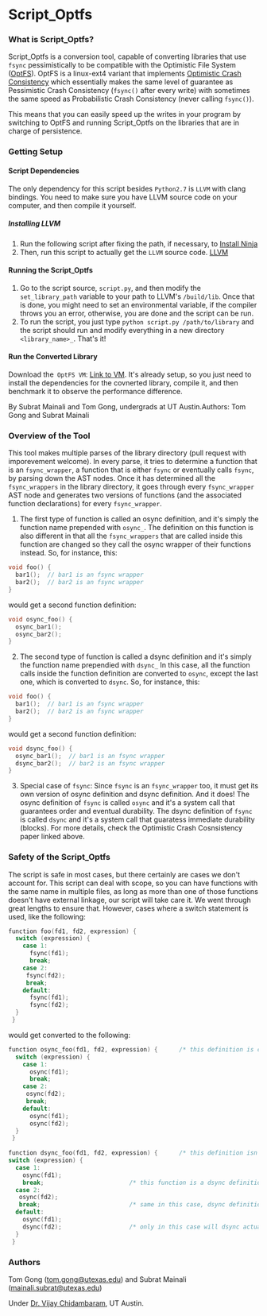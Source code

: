 # Script_Optfs #
### What is Script_Optfs? ###
Script_Optfs is a conversion tool, capable of converting libraries that use `fsync` pessimistically to be compatible with the Optimistic File System ([OptFS](https://github.com/utsaslab/optfs)). 
OptFS is a linux-ext4 variant that implements [Optimistic Crash Consistency](http://research.cs.wisc.edu/adsl/Publications/optfs-sosp13.pdf) which essentially makes the same level of guarantee as Pessimistic Crash Consistency (`fsync()` after every write) with sometimes the same speed as Probabilistic Crash Consistency (never calling `fsync()`).

This means that you can easily speed up the writes in your program by switching to OptFS and running Script_Optfs on the libraries that are in charge of persistence.

### Getting Setup ###
#### Script Dependencies ####
The only dependency for this script besides `Python2.7` is `LLVM` with clang bindings. You need to make sure you have LLVM source code on your computer, and then compile it yourself. 
##### Installing LLVM #####
1. Run the following script after fixing the path, if necessary, to [Install Ninja](https://github.com/JDevlieghere/dotfiles/blob/master/installers/ninja.sh)
1. Then, run this script to actually get the `LLVM` source code. [LLVM](https://github.com/JDevlieghere/dotfiles/blob/master/installers/llvm.sh)

#### Running the Script_Optfs ####
1. Go to the script source, `script.py`, and then modify the `set_library_path` variable to your path to LLVM's `/build/lib`.
Once that is done, you might need to set an environmental variable, if the compiler throws you an error, otherwise, you are done and the script can be run.
1. To run the script, you just type `python script.py /path/to/library` and the script should run and modify everything in a new directory `<library_name>_`.
That's it!

#### Run the Converted Library ####
Download the` OptFS VM`: [Link to VM](http://pages.cs.wisc.edu/~vijayc/optfs-vm.tar.gz).
It's already setup, so you just need to install the dependencies for the covnerted library, compile it, and then benchmark it to observe the performance difference.

By Subrat Mainali and Tom Gong, undergrads at UT Austin.Authors: Tom Gong and Subrat Mainali

### Overview of the Tool ###
This tool makes multiple parses of the library directory (pull request with imporevement welcome).
In every parse, it tries to determine a function that is an `fsync_wrapper`, a function that is either `fsync` or eventually calls `fsync`, by parsing down the AST nodes.
Once it has determined all the `fsync_wrappers` in the library directory, it goes through every `fsync_wrapper` AST node and generates two versions of functions (and the associated function declarations) for every `fsync_wrapper`.
1. The first type of function is called an osync definition, and it's simply the function name prepended with `osync_`. The definition on this function is also different in that all the `fsync_wrappers` that are called inside this function are changed so they call the osync wrapper of their functions instead. So, for instance, this:
```C
void foo() {
  bar1();  // bar1 is an fsync wrapper
  bar2();  // bar2 is an fsync wrapper
}

```
would get a second function definition:
```C
void osync_foo() {
  osync_bar1();
  osync_bar2();
}
```
2. The second type of function is called a dsync definition and it's simply the function name prependied with `dsync_`
In this case, all the function calls inside the function definition are converted to `osync`, except the last one, which is converted to `dsync`. So, for instance, this:
```C
void foo() {
  bar1();  // bar1 is an fsync wrapper
  bar2();  // bar2 is an fsync wrapper
}

```
would get a second function definition:
```C
void dsync_foo() {
  osync_bar1();  // bar1 is an fsync wrapper
  dsync_bar2();  // bar2 is an fsync wrapper
}

```
3. Special case of `fsync`: Since `fsync` is an `fsync_wrapper` too, it must get its own version of osync definition and dsync definition. And it does! The osync definition of `fsync` is called `osync` and it's a system call that guarantees order and eventual durability. The dsync definition of `fsync` is called `dsync` and it's a system call that guaratess immediate durability (blocks). For more details, check the Optimistic Crash Cosnsistency paper linked above.
### Safety of the Script_Optfs ###
The script is safe in most cases, but there certainly are cases we don't account for.
This script can deal with scope, so you can have functions with the same name in multiple files, as long as more than one of those functions doesn't have external linkage, our script will take care it. We went through great lengths to ensure that.
However, cases where a switch statement is used, like the following:
```C
function foo(fd1, fd2, expression) {
  switch (expression) {
    case 1:
      fsync(fd1);
      break;
    case 2:
     fsync(fd2);
     break;
    default:
      fsync(fd1);
      fsync(fd2);
  }
 }
```
would get converted to the following:
```C
function osync_foo(fd1, fd2, expression) {      /* this definition is correct */
  switch (expression) {
    case 1:
      osync(fd1);
      break;
    case 2:
     osync(fd2);
     break;
    default:
      osync(fd1);
      osync(fd2);
  }
 }
 
function dsync_foo(fd1, fd2, expression) {      /* this definition isn't corrrect */
switch (expression) {
  case 1:
    osync(fd1);                      
    break;                        /* this function is a dsync definition, yet it doesn't ever call dsync if case 1 is called */
  case 2:
   osync(fd2);
   break;                         /* same in this case, dsync definitions should call dsync before they return */
  default:
    osync(fd1);
    dsync(fd2);                   /* only in this case will dsync actually be invoked before the function returns */
  }
 }
```
### Authors ###
Tom Gong (tom.gong@utexas.edu) and Subrat Mainali (mainali.subrat@utexas.edu)

Under [Dr. Vijay Chidambaram](http://www.cs.utexas.edu/~vijay/), UT Austin.
